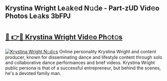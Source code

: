 ## Krystina Wright Le𝚊k𝚎d N𝚞𝚍e - Part-zUD Vid𝚎o Photos Le𝚊ks 3bFPJ

# <h2><a href="http://fbeoo2.evod.top/?m=Krystina+Wright">🔗 👉🔴 Krystina Wright Vid𝚎o Ph𝚘t𝚘s</a></h2>

[![Krystina Wright N𝚞d𝚎s](https://i.imgur.com/8V9OHl7.gif)](http://fbeoo2.evod.top/?m=Krystina+Wright)
Online personality Krystina Wright and content producer, known for disseminating dance and lifestyle content through solo and collaborative dance performances and brief videos. Krystina Wright public persona is that of a successful entrepreneur, but behind the scenes, he's a devoted family man. 
